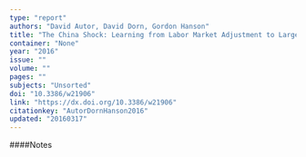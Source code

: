 ```yaml
---
type: "report"
authors: "David Autor, David Dorn, Gordon Hanson"
title: "The China Shock: Learning from Labor Market Adjustment to Large Changes in Trade"
container: "None"
year: "2016"
issue: ""
volume: ""
pages: ""
subjects: "Unsorted"
doi: "10.3386/w21906"
link: "https://dx.doi.org/10.3386/w21906"
citationkey: "AutorDornHanson2016"
updated: "20160317"
---
```


####Notes
